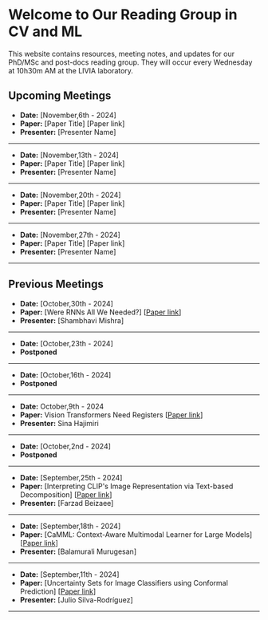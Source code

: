# Welcome to Our Reading Group in CV and ML

This website contains resources, meeting notes, and updates for our PhD/MSc and post-docs reading group. They will occur every Wednesday at 10h30m AM at the LIVIA laboratory.

## Upcoming Meetings

- **Date:** [November,6th - 2024]
- **Paper:** [Paper Title] [Paper link]
- **Presenter:** [Presenter Name]
----------------------------------
- **Date:** [November,13th - 2024]
- **Paper:** [Paper Title] [Paper link]
- **Presenter:** [Presenter Name]
----------------------------------
- **Date:** [November,20th - 2024]
- **Paper:** [Paper Title] [Paper link]
- **Presenter:** [Presenter Name]
----------------------------------
- **Date:** [November,27th - 2024]
- **Paper:** [Paper Title] [Paper link]
- **Presenter:** [Presenter Name]
----------------------------------

## Previous Meetings

- **Date:** [October,30th - 2024]
- **Paper:** [Were RNNs All We Needed?] [[Paper link](https://arxiv.org/pdf/2410.01201)]
- **Presenter:** [Shambhavi Mishra]
 ---------------------------------- 
- **Date:** [October,23th - 2024]
- **Postponed**
----------------------------------
- **Date:** [October,16th - 2024]
- **Postponed**
----------------------------------
- **Date:** October,9th - 2024
- **Paper:** Vision Transformers Need Registers [[Paper link](https://arxiv.org/pdf/2309.16588)]
- **Presenter:** Sina Hajimiri
----------------------------------
- **Date:** [October,2nd - 2024]
- **Postponed**
----------------------------------
- **Date:** [September,25th - 2024]
- **Paper:** [Interpreting CLIP's Image Representation via Text-based Decomposition] [[Paper link](https://yossigandelsman.github.io/clip_decomposition/)]
- **Presenter:** [Farzad Beizaee]
----------------------------------
- **Date:** [September,18th - 2024]
- **Paper:** [CaMML: Context-Aware Multimodal Learner for Large Models] [[Paper link](https://arxiv.org/abs/2401.03149)]
- **Presenter:** [Balamurali Murugesan]
----------------------------------
- **Date:** [September,11th - 2024]
- **Paper:** [Uncertainty Sets for Image Classifiers using Conformal Prediction] [[Paper link](https://arxiv.org/abs/2009.14193)]
- **Presenter:** [Julio Silva-Rodríguez]
----------------------------------
